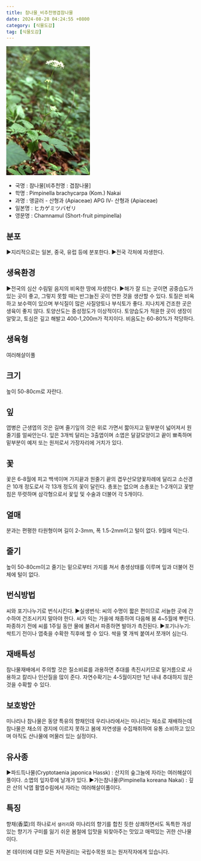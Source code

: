 ```yaml
---
title: 참나물_비추천명겹참나물
date: 2024-08-28 04:24:55 +0800
category: [식물도감]
tag: [식물도감]
---
```




![참나물[비추천명 : 겹참나물]](/assets/img/fileUpload/plants/basic/Umbelliferae/Pimpinella/8241/1_th2.JPG)
- 국명 : 참나물[비추천명 : 겹참나물]
- 학명 : Pimpinella brachycarpa (Kom.) Nakai
- 과명 : 앵글러 - 산형과 (Apiaceae) APG Ⅳ- 산형과 (Apiaceae)
- 일본명 : ヒカゲミツバゼリ
- 영문명 : Chamnamul (Short-fruit pimpinella)


## 분포
▶지리적으로는 일본, 중국, 유럽 등에 분포한다.
▶전국 각처에 자생한다.
## 생육환경
▶전국의 심산 수림밑 음지의 비옥한 땅에 자생한다.
▶해가 잘 드는 곳이면 공중습도가 있는 곳이 좋고, 그렇지 못할 때는 반그늘진 곳이 연한 것을 생산할 수 있다. 토질은 비옥하고 보수력이 있으며 부식질이 많은 사질양토나 부식토가 좋다. 지나치게 건조한 곳은 생육이 좋지 않다. 토양산도는 중성정도가 이상적이다. 토양습도가 적윤한 곳이 생장이 알맞고, 토심은 깊고 해발고 400-1,200m가 적지이다. 비음도는 60-80%가 적당하다.
## 생육형
여러해살이풀 
## 크기
높이 50-80cm로 자란다.
## 잎
엽병은 근생엽의 것은 길며 줄기잎의 것은 위로 가면서 짧아지고 밑부분이 넓어져서 원줄기를 얼싸안는다. 잎은 3개씩 달리는 3출엽이며 소엽은 달걀모양이고 끝이 뾰족하며 밑부분이 예저 또는 원저로서 가장자리에 거치가 있다.
## 꽃
꽃은 6-8월에 피고 백색이며 가지끝과 원줄기 끝의 겹우산모양꽃차례에 달리고 소산경은 10개 정도로서 각 13개 정도의 꽃이 달린다. 총포는 없으며 소총포는 1-2개이고 꽃받침은 뚜렷하며 삼각형으로서 꽃잎 및 수술과 더불어 각 5개이다.
## 열매
분과는 편평한 타원형이며 길이 2-3mm, 폭 1.5-2mm이고 털이 없다. 9월에 익는다. 
## 줄기
높이 50-80cm이고 줄기는 밑으로부터 가지를 쳐서 총생상태를 이루며 잎과 더불어 전체에 털이 없다.
## 번식방법
씨와 포기나누기로 번식시킨다.
▶실생번식: 씨의 수명이 짧은 편이므로 서늘한 곳에 간수하여 건조시키지 말아야 한다. 씨가 익는 가을에 채종하여 다음해 봄 4~5월에 뿌린다. 파종하기 전에 씨를 1주일 동안 물에 불려서 파종하면 발아가 촉진된다.
▶포기나누기: 싹트기 전이나 엽축을 수확한 직후에 할 수 있다. 싹을 몇 개씩 붙여서 쪼개어 심는다.
## 재배특성
참나물재배에서 주의할 것은 질소비료를 과용하면 추대를 촉진시키므로 밑거름으로 사용하고 칼리나 인산질을 많이 준다. 자연수확기는 4-5월이지만 1년 내내 추대하지 않은 것을 수확할 수 있다.
## 보호방안
미나리나 참나물은 동양 특유의 향채인데 우리나라에서는 미나리는 채소로 재배하는데 참나물은 채소의 경지에 이르지 못하고 봄에 자연생을 수집채취하여 유통 소비하고 있으며 아직도 산나물에 머물러 있는 실정이다.
## 유사종
▶파드득나물(Cryptotaenia japonica Hassk)
  : 산지의 숲그늘에 자라는 여러해살이풀이다. 소엽의 잎자루에 날개가 있다.
▶가는참나물(Pimpinella koreana Nakai)
  : 깊은 산의 낙엽 활엽수림에서 자라는 여러해살이풀이다.
## 특징
향채(香菜)의 하나로서 `샐러리`와 미나리의 향기를 합친 듯한 상쾌하면서도 독특한 개성있는 향기가 구미를 잃기 쉬운 봄철에 입맛을 되찾아주는 맛있고 매력있는 귀한 산나물이다.






본 데이터에 대한 모든 저작권리는 국립수목원 또는 원저작자에게 있습니다.
